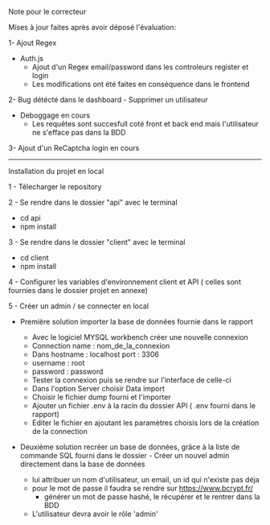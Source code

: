 Note pour le correcteur

Mises à jour faites après avoir déposé l'évaluation:

1- Ajout Regex
  - Auth.js
    - Ajout d'un Regex email/password dans les controleurs register et  login
    - Les modifications  ont été faites en conséquence dans le frontend

2- Bug détécté dans le dashboard - Supprimer un utilisateur
  - Deboggage en cours
    - Les requêtes sont succesfull coté front et back end mais l'utilisateur ne s'efface pas dans la BDD

3- Ajout d'un ReCaptcha login en cours

-------------------------------
Installation du projet en local 

1 - Télecharger le repository

2 - Se rendre dans le dossier "api" avec le terminal
  - cd api
  - npm install

3 - Se rendre dans le dossier "client" avec le terminal
  - cd client
  - npm install

4 - Configurer les variables d'environnement client et API ( celles sont fournies dans le dossier projet en annexe)

5 - Créer un admin / se connecter en local
  - Première solution importer la base de données fournie dans le rapport 
    - Avec le logiciel MYSQL workbench créer une nouvelle connexion
    - Connection name : nom_de_la_connexion
    - Dans hostname : localhost port : 3306
    - username : root
    - password : password
    - Tester la connexion puis se rendre sur l'interface de celle-ci
    - Dans l'option Server choisir Data import
    - Choisir le fichier dump fourni et l'importer
    - Ajouter un fichier .env à la racin du dossier API ( .env fourni dans le rapport)
    - Editer le fichier en ajoutant les paramètres choisis lors de la création de la connection

   - Deuxième solution recréer un base de données, grâce à la liste de commande SQL fourni dans le dossier
    - Créer un nouvel admin directement dans la base de données
        - lui attribuer un nom d'utilisateur, un email, un id qui n'existe pas déja
        - pour le mot de passe il faudra se rendre sur https://www.bcrypt.fr/
          - générer un mot de passe hashé, le récupérer et le rentrer dans la BDD
     - L'utilisateur devra avoir le rôle 'admin'
